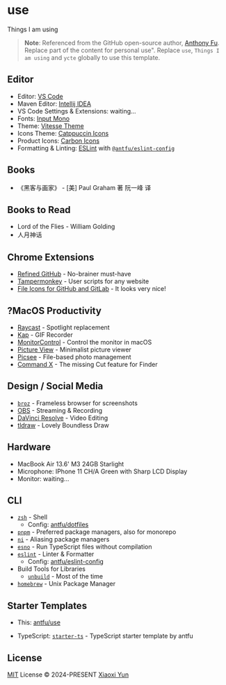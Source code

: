 # use

Things I am using

> **Note**:
> Referenced from the GitHub open-source author, [Anthony Fu](https://github.com/antfu). Replace part of the content for personal use". Replace `use`, `Things I am using` and `ycte` globally to use this template.

## Editor

* Editor: [VS Code](https://code.visualstudio.com/)
* Maven Editor: [Intellij IDEA](https://www.jetbrains.com.cn/idea/)
* VS Code Settings & Extensions: waiting...
* Fonts: [Input Mono](https://input.djr.com/)
* Theme: [Vitesse Theme](https://github.com/antfu/vscode-theme-vitesse)
* Icons Theme: [Catppuccin Icons](https://marketplace.visualstudio.com/items?itemName=Catppuccin.catppuccin-vsc-icons)
* Product Icons: [Carbon Icons](https://github.com/antfu/vscode-icons-carbon)
* Formatting & Linting: [ESLint](https://marketplace.visualstudio.com/items?itemName=dbaeumer.vscode-eslint) with [`@antfu/eslint-config`](https://github.com/antfu/eslint-config)

## Books

* 《黑客与画家》 - [美] Paul Graham 著 阮一峰 译

## Books to Read

* Lord of the Flies - William Golding
* 人月神话

## Chrome Extensions

* [Refined GitHub](https://chrome.google.com/webstore/detail/refined-github/hlepfoohegkhhmjieoechaddaejaokhf) - No-brainer must-have
* [Tampermonkey](https://chrome.google.com/webstore/detail/tampermonkey/dhdgffkkebhmkfjojejmpbldmpobfkfo) - User scripts for any website
* [File Icons for GitHub and GitLab](https://chrome.google.com/webstore/detail/file-icons-for-github-and/ficfmibkjjnpogdcfhfokmihanoldbfe) - It looks very nice!

## ?MacOS Productivity

* [Raycast](https://raycast.com/) - Spotlight replacement
* [Kap](https://getkap.co/) - GIF Recorder
* [MonitorControl](https://github.com/MonitorControl/MonitorControl) - Control the monitor in macOS
* [Picture View](https://wl879.github.io/apps/picview/) - Minimalist picture viewer
* [Picsee](https://picsee.chitaner.com/) - File-based photo management
* [Command X](https://apps.apple.com/us/app/command-x/id6448461551?mt=12) - The missing Cut feature for Finder

## Design / Social Media

* [`broz`](https://github.com/antfu/broz) - Frameless browser for screenshots
* [OBS](https://obsproject.com/) - Streaming & Recording
* [DaVinci Resolve](https://www.blackmagicdesign.com/products/davinciresolve) - Video Editing
* [tldraw](https://www.tldraw.com/?ref=pidoutv.com) - Lovely Boundless Draw

## Hardware

* MacBook Air 13.6' M3 24GB Starlight
* Microphone: IPhone 11 CH/A Green with Sharp LCD Display
* Monitor: waiting...

## CLI

* [`zsh`](https://zsh.org/) - Shell
  * Config: [antfu/dotfiles](https://github.com/antfu/dotfiles)
* [`pnpm`](https://pnpm.io/) - Preferred package managers, also for monorepo
* [`ni`](https://github.com/antfu/ni) - Aliasing package managers
* [`esno`](https://github.com/esbuild-kit/esno) - Run TypeScript files without compilation
* [`eslint`](https://eslint.org/) - Linter & Formatter
  * Config: [antfu/eslint-config](https://github.com/antfu/eslint-config)
* Build Tools for Libraries
  * [`unbuild`](https://github.com/unjs/unbuild) - Most of the time
* [`homebrew`](https://brew.sh/) - Unix Package Manager

## Starter Templates

* This: [antfu/use](https://github.com/antfu/use)

* TypeScript: [`starter-ts`](https://github.com/ycte/ts-starter) - TypeScript starter template by antfu

## License

[MIT](./LICENSE) License © 2024-PRESENT [Xiaoxi Yun](https://github.com/ycte)
